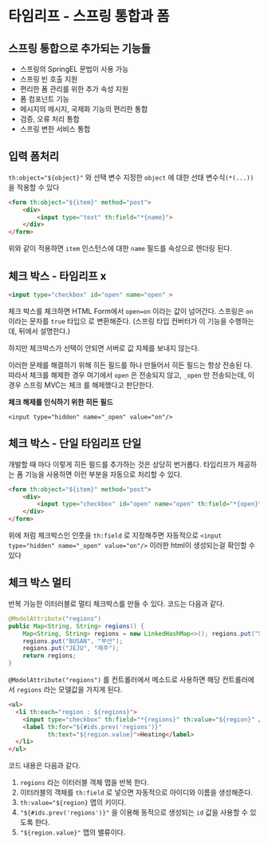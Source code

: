 # 타임리프 - 스프링 통합과 폼

## 스프링 통합으로 추가되는 기능들
- 스프링의 SpringEL 문법이 사용 가능
- 스프링 빈 호출 지원
- 편리한 폼 관리를 위한 추가 속성 지원
- 폼 컴포넌트 기능
- 메시지의 메시지, 국제화 기능의 편리한 통합
- 검증, 오류 처리 통합
- 스프링 변한 서비스 통합

## 입력 폼처리

`th:object="${object}"` 와 선택 변수 지정한 `object` 에 대한 선태 변수식`(*(...))` 을 적용할 수 있다

```html
<form th:object="${item}" method="post">
    <div>
        <input type="text" th:field="*{name}">
    </div>
</form>
```

위와 같이 적용하면 `item` 인스턴스에 대한 `name` 필드를 속성으로 렌더링 된다.

## 체크 박스 - 타임리프 x

```html
<input type="checkbox" id="open" name="open" > 
```

체크 박스를 체크하면 HTML Form에서 `open=on` 이라는 값이 넘어간다. 스프링은 `on` 이라는 문자를 `true` 타입으 로 변환해준다. (스프링 타입 컨버터가 이 기능을 수행하는데, 뒤에서 설명한다.)

하지만 체크박스가 선택이 안되면 서버로 값 자체를 보내지 않는다. 

이러한 문제를 해결하기 위해 히든 필드를 하나 만들어서 히든 필드는 항상 전송된 다. 따라서 체크를 해제한 경우 여기에서 `open` 은 전송되지 않고, `_open` 만 전송되는데, 이 경우 스프링 MVC는 체크 를 해제했다고 판단한다.

**체크 해제를 인식하기 위한 히든 필드**

`<input type="hidden" name="_open" value="on"/>`

## 체크 박스 - 단일 타임리프 단일

개발할 때 마다 이렇게 히든 필드를 추가하는 것은 상당히 번거롭다. 타임리프가 제공하는 폼 기능을 사용하면 이런 부분을 자동으로 처리할 수 있다.

```html
<form th:object="${item}" method="post">
    <div>
        <input type="checkbox" id="open" name="open" th:field="*{open}">
    </div>
</form>
```


위에 처럼 체크박스인 인풋을 `th:field` 로 지정해주면 자동적으로 `<input type="hidden" name="_open" value="on"/>` 이러한 html이 생성되는걸 확인할 수 있다

## 체크 박스 멀티

반복 가능한 이터러블로 멀티 체크박스를 만들 수 있다. 코드는 다음과 같다.

```java
@ModelAttribute("regions")
public Map<String, String> regions() {
    Map<String, String> regions = new LinkedHashMap<>(); regions.put("SEOUL", "서울");
    regions.put("BUSAN", "부산");
    regions.put("JEJU", "제주");
    return regions;
}
```

`@ModelAttribute("regions")` 를 컨트롤러에서 메소드로 사용하면 해당 컨트롤러에서 `regions` 라는 모델값을 가지게 된다.

```html
<ul>
  <li th:each="region : ${regions}"> 
    <input type="checkbox" th:field="*{regions}" th:value="${region}" />
    <label th:for="${#ids.prev('regions')}" 
           th:text="${region.value}">Heating</label>
  </li>
</ul>
```

코드 내용은 다음과 같다.
1. `regions` 라는 이터러블 객체 맵을 반복 한다.
2. 이터러블의 객체를 `th:field` 로 넣으면 자동적으로 아이디와 이름을 생성해준다.
3. `th:value="${region}` 맵의 키이다. 
3. `"${#ids.prev('regions')}"` 을 이용해  동적으로 생성되는 `id` 값을 사용할 수 있도록 한다.
4. `"${region.value}"` 맵의 밸류이다.